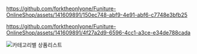 

https://github.com/forktheonlyone/Funiture-OnlineShop/assets/141609891/150ec748-abf9-4e91-abf6-c7748e3bfb25


https://github.com/forktheonlyone/Funiture-OnlineShop/assets/141609891/4f27a2d9-6596-4cc1-a3ce-e34de788cada


![카테고리별 상품리스트](https://github.com/forktheonlyone/Funiture-OnlineShop/assets/141609891/488bb977-2308-4e88-8da1-d259a9b5014a)
